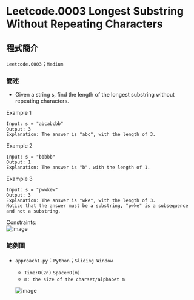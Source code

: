 # Leetcode.0003 Longest Substring Without Repeating Characters
## 程式簡介
`Leetcode.0003`；`Medium`
### 簡述
* Given a string s, find the length of the longest substring without repeating characters.


Example 1
```
Input: s = "abcabcbb"
Output: 3
Explanation: The answer is "abc", with the length of 3.
```
Example 2
```
Input: s = "bbbbb"
Output: 1
Explanation: The answer is "b", with the length of 1.
```
Example 3
```
Input: s = "pwwkew"
Output: 3
Explanation: The answer is "wke", with the length of 3.
Notice that the answer must be a substring, "pwke" is a subsequence and not a substring.
```
Constraints:  
![image](https://user-images.githubusercontent.com/93152909/157143914-8875681f-0590-47f6-8d16-6384ef60294a.png)

### 範例圖
* `approach1.py`：`Python`；`Sliding Window`
  *  `Time:O(2n)` `Space:O(m)`
  *  `m: the size of the charset/alphabet m` 
  
  ![image](https://user-images.githubusercontent.com/93152909/158289339-60841732-89a1-4323-8706-c4724a746da6.png)


